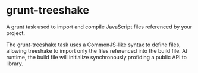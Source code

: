 grunt-treeshake
=========

A grunt task used to import and compile JavaScript files referenced by your project.

The grunt-treeshake task uses a CommonJS-like syntax to define files, allowing treeshake to import only the files referenced into the build file. At runtime, the build file will initialize synchronously profiding a public API to library.